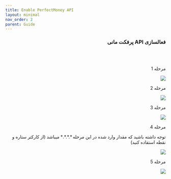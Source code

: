 ```yaml
---
title: Enable PerfectMoney API
layout: minimal
nav_order: 2
parent: Guide
---
```

<head>
    <meta charset="utf-8">
    <link rel="stylesheet" href="https://b3h1z.github.io/HidyBot-Docs/assets/css/style.css">
</head>
<div dir="rtl">

<h3>فعالسازی API پرفکت مانی</h3>
<br>
<br>
<p>مرحله 1</p>
<img src="https://b3h1z.github.io/HidyBot-Docs/assets/images/guide/perfectmoney_enable_api/PM-API-1.jpg" class="centered">
<br>
<p>مرحله 2</p>
<img src="https://b3h1z.github.io/HidyBot-Docs/assets/images/guide/perfectmoney_enable_api/PM-API-2.jpg" class="centered">
<br>
<p>مرحله 3</p>
<img src="https://b3h1z.github.io/HidyBot-Docs/assets/images/guide/perfectmoney_enable_api/PM-API-3.jpg" class="centered">
<br>
<p>مرحله 4</p>
<p>توجه داشته باشید که مقدار وارد شده در این مرحله *.*.*.* میباشد (از کارکتر ستاره و نقطه استفاده کنید)</p>
<img src="https://b3h1z.github.io/HidyBot-Docs/assets/images/guide/perfectmoney_enable_api/PM-API-4.png" class="centered">
<br>
<p>مرحله 5</p>
<img src="https://b3h1z.github.io/HidyBot-Docs/assets/images/guide/perfectmoney_enable_api/PM-API-5.png" class="centered">
